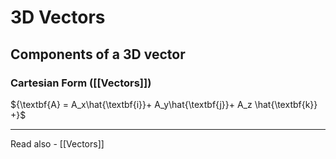 # 3D Vectors
## Components of a 3D vector

### Cartesian Form ([[Vectors]])
${\textbf{A} = A_x\hat{\textbf{i}}+ A_y\hat{\textbf{j}}+ A_z \hat{\textbf{k}} +}$




---
Read also - [[Vectors]]